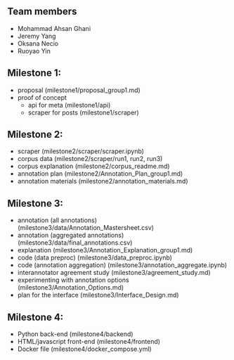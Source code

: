 ## Team members

- Mohammad Ahsan Ghani 
-  Jeremy Yang     
-  Oksana Necio    
-   Ruoyao Yin


## Milestone 1:
- proposal (milestone1/proposal_group1.md)
- proof of concept
    - api for meta (milestone1/api)
    - scraper for posts (milestone1/scraper)
    
## Milestone 2:
- scraper (milestone2/scraper/scraper.ipynb)
- corpus data (milestone2/scraper/run1, run2, run3)
- corpus explanation (milestone2/corpus_readme.md)
- annotation plan (milestone2/Annotation_Plan_group1.md)
- annotation materials (milestone2/annotation_materials.md)

## Milestone 3:
- annotation (all annotations) (milestone3/data/Annotation_Mastersheet.csv)
- annotation (aggregated annotations) (milestone3/data/final_annotations.csv)
- explanation (milestone3/Annotation_Explanation_group1.md)
- code (data preproc) (milestone3/data_preproc.ipynb)
- code (annotation aggregation) (milestone3/annotation_aggregate.ipynb)
- interannotator agreement study (milestone3/agreement_study.md)
- experimenting with annotation options (milestone3/Annotation_Options.md)
- plan for the interface (milestone3/Interface_Design.md)

## Milestone 4:
- Python back-end (milestone4/backend)
- HTML/javascript front-end (milestone4/frontend)
- Docker file (milestone4/docker_compose.yml)
